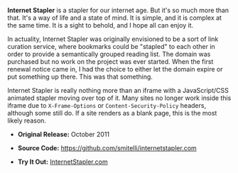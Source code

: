 **Internet Stapler** is a stapler for our internet age. But it's so much more than that. It's a way of life and a state of mind. It is simple, and it is complex at the same time. It is a sight to behold, and I hope all can enjoy it.

In actuality, Internet Stapler was originally envisioned to be a sort of link curation service, where bookmarks could be "stapled" to each other in order to provide a semantically grouped reading list. The domain was purchased but no work on the project was ever started. When the first renewal notice came in, I had the choice to either let the domain expire or put something up there. This was that something.

Internet Stapler is really nothing more than an iframe with a JavaScript/CSS animated stapler moving over top of it. Many sites no longer work inside this iframe due to `X-Frame-Options` or `Content-Security-Policy` headers, although some still do. If a site renders as a blank page, this is the most likely reason.

* **Original Release:** October 2011

* **Source Code:** <https://github.com/smitelli/internetstapler.com>

* **Try It Out:** [InternetStapler.com](https://internetstapler.com/)
